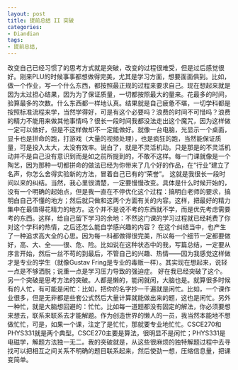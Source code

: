 ```yaml
---
layout: post
title: 提前总结 II 突破
categories:
- Diandian
tags:
- 提前总结, 
---
```

改变自己已经习惯了的思考方式就是突破，改变的过程很难受，但是过后感觉很好。刚来PLU的时候事事都想做得完美，尤其是学习方面，想要面面俱到。比如，做一个作业，写一个什么东西，都按照最正规的过程来要求自己。现在想起来就是因为太过担心结果，因为为了保证质量，一切都按照最大的量来。花最多的时间，验算最多的次数。什么东西都一样地认真。结果就是自己疲惫不堪，一切学科都是按照标准流程来学，当然学得好，可是有这个必要吗？浪费的时间不可惜吗？浪费的精力不能用来做其他事情吗？很长一段时间我都没法走出这个魔咒，因为这样做一定可以做好，但是不这样做却不一定能做好。就像一台电脑，光显示一个桌面，显卡也是拼命的跑，打游戏（大量的视频处理），也是疯狂的跑，当然能保证质量，可是投入太大，太没有效率。说白了，就是不灵活机动。只是那是的不灵活机动并不是自己没有意识到而是如之前所提到的，不敢不这样。每一门课就像是一个陶艺，因为那种一切都拼命的做法已经为你带来了几个好的作品，在“行业”建立了名声，你怎么舍得实验新的方法，冒着自己已有的“荣誉”。 这就是我很长一段时间以来的纠结。当然，我心里很清楚，一定要慢慢改变。具体是什么时候开始的，没有一个明确的起始点，但是我一直在不停优化这个过程：搞明白老师的要求，搞明白自己不懂的地方；然后就只做和这两个方面有关的内容。这样，把最好的精力集中在最值得花精力的地方。这个并不是说不考的东西就不学，而是优先考虑需要考的东西。这样，给自己留下学习的余地：不然这门课的学习过程就已经耗费了你对这个学科的热情，之后还怎么能自学感兴趣的内容？ 在这个纠结当中，也产生了一种追求高大全的心思。因为每一科都做得很完美，所以每一个细节一定都要做好，高、大、全——很、危、险。比如说在这种状态中的我，写篇总结，一定要从序言开始，然后一丝不苟的到最后，不管自己的兴趣、热情——因为我感觉这样做才是专业的学生（就像Gustav Fring是专业的毒贩一样）。其实现在想起来，说轻一点是不够洒脱；说重一点是学习压力导致的强迫症。 好在我已经突破了这个。 另一个突破是思考方法的突破。人都是懒的，能闲就闲，大脑也是。就算很多时候有的人忙，有可能是闲忙：比如，把你的名字抄一千遍就是闲忙。比如，一个课作业很多，但是无非都是些套公式然后大量计算就能做出来的题，这也是闲忙。另外一种忙，就是大脑想回避的：忙忙。比如每一道题都没有固定的解法，你必须要想来想去，联系来联系去才能解题。作为创造世界的懒人的一员，我当然本能地不想做忙忙，可是，如果一个课，注定了是忙忙，那就要专业地忙忙。CSCE270和PHYS331就是两个典型。CSCE270主要是算法，很明显不是闲忙；PHYS331是电磁学，解题方法独一无二。我的突破就是，从这些很麻烦的独特解题过程中去寻找可以把相互之间关系不明确的题目联系起来，然后使劲一想，压缩信息量，把课变简单。